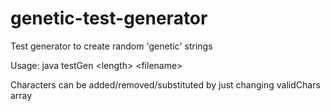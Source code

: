 # genetic-test-generator
Test generator to create random 'genetic' strings

Usage: java testGen \<length> \<filename>

Characters can be added/removed/substituted by just changing validChars array
